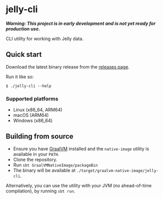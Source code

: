 # jelly-cli

***Warning: This project is in early development and is not yet ready for production use.***

CLI utility for working with Jelly data.

## Quick start

Download the latest binary release from the [releases page](https://github.com/Jelly-RDF/cli/releases/tag/dev).

Run it like so:

```shell
$ ./jelly-cli --help
```

### Supported platforms

- Linux (x86_64, ARM64)
- macOS (ARM64)
- Windows (x86_64)

## Building from source

- Ensure you have [GraalVM](https://www.graalvm.org/) installed and the `native-image` utility is available in your `PATH`.
- Clone the repository.
- Run `sbt GraalVMNativeImage/packageBin`
- The binary will be available at `./target/graalvm-native-image/jelly-cli`.

Alternatively, you can use the utility with your JVM (no ahead-of-time compilation), by running `sbt run`. 
